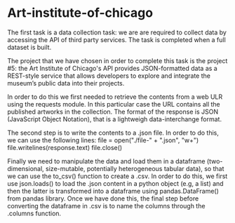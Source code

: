 # Art-institute-of-chicago
The first task is a data collection task: we are are required to collect data by accessing the API of third party services. The task is completed when a full dataset is built.

The project that we have chosen in order to complete this task is the project #5: the Art Institute of Chicago's API provides JSON-formatted data as a REST-style service that allows developers to explore and integrate the museum’s public data into their projects.

In order to do this we first needed to retrieve the contents from a web ULR using the requests module. In this particular case the URL contains all the published artworks in the collection. The format of the response is JSON (JavaScript Object Notation), that is a lightweigh data-interchange format.

The second step is to write the contents to a .json file. In order to do this, we can use the following lines:
file = open("./file-" + ".json", "w+")
file.writelines(response.text)
file.close()

Finally we need to manipulate the data and load them in a dataframe (two-dimensional, size-mutable, potentially heterogeneous tabular data), so that we can use the to_csv() function to create a .csv.
In order to do this, we first use json.loads() to load the .json content in a python object (e.g, a list) and then the latter is transformed into a dataframe using pandas.DataFrame() from pandas library. Once we have done this, the final step before converting the dataframe in .csv is to name the columns through the .columns function.

